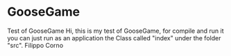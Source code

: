 # GooseGame
Test of GooseGame
Hi, this is my test of GooseGame, for compile and run it you can just run as an application the Class called "index" under the folder "src".
Filippo Corno
